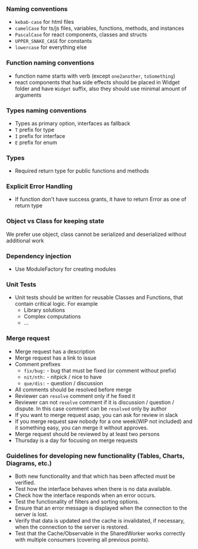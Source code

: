 ### Naming conventions
* `kebab-case` for html files
* `camelCase` for ts/js files, variables, functions, methods, and instances
* `PascalCase` for react components, classes and structs
* `UPPER_SNAKE_CASE` for constants
* `lowercase` for everything else

### Function naming conventions
* function name starts with verb (except `one2another`, `toSomething`)
* react components that has side effects should be placed in Widget folder and have `Widget` suffix, also they should use minimal amount of arguments

### Types naming conventions
* Types as primary option, interfaces as fallback
* `T` prefix for type
* `I` prefix for interface
* `E` prefix for enum

### Types
* Required return type for public functions and methods

### Explicit Error Handling
* If function don't have success grants, it have to return Error as one of return type  

### Object vs Class for keeping state
We prefer use object, class cannot be serialized and deserialized without additional work

### Dependency injection
* Use ModuleFactory for creating modules

### Unit Tests
* Unit tests should be written for reusable Classes and Functions, that contain critical logic. For example
  * Library solutions
  * Complex computations
  * ...

### Merge request
* Merge request has a description
* Merge request has a link to issue
* Comment prefixes
  * `fix/bug:` - bug that must be fixed (or comment without prefix)
  * `nit/nth:` - nitpick / nice to have
  * `que/dis:` - question / discussion
* All comments should be resolved before merge
* Reviewer can `resolve` comment only if he fixed it
* Reviewer can not `resolve` comment if it is discussion / question / dispute. In this case comment can be `resolved` only by author
* If you want to merge request asap, you can ask for review in slack
* If you merge request saw nobody for a one week(WIP not included) and it something easy, you can merge it without approves.
* Merge request should be reviewed by at least two persons
* Thursday is a day for focusing on merge requests

### Guidelines for developing new functionality (Tables, Charts, Diagrams, etc.)
* Both new functionality and that which has been affected must be verified.
* Test how the interface behaves when there is no data available.
* Check how the interface responds when an error occurs.
* Test the functionality of filters and sorting options.
* Ensure that an error message is displayed when the connection to the server is lost.
* Verify that data is updated and the cache is invalidated, if necessary, when the connection to the server is restored.
* Test that the Cache/Observable in the SharedWorker works correctly with multiple consumers (covering all previous points).

